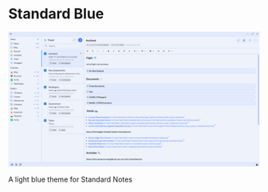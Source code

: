 # Standard Blue

![preview](https://raw.githubusercontent.com/m00t316/standard-blue/main/24d2f9d7-497d-4761-bf41-f23838636789.png)

A light blue theme for Standard Notes
